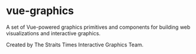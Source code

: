 # vue-graphics

A set of Vue-powered graphics primitives and components for building web visualizations and interactive graphics.

Created by The Straits Times Interactive Graphics Team.
